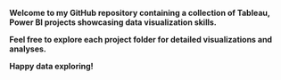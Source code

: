 **Welcome to my GitHub repository containing a collection of Tableau, Power BI projects showcasing data visualization skills.**

**Feel free to explore each project folder for detailed visualizations and analyses.** 

**Happy data exploring!**
